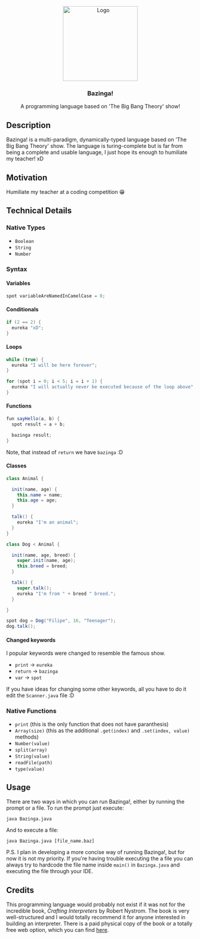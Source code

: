 <div align="center">
  
  <img src="https://i.pinimg.com/originals/2f/b0/21/2fb02132a0f8ac1543495367c78562bd.png" alt="Logo" width="200">

  <h3>Bazinga!</h3>

  <p>
    A programming language based on 'The Big Bang Theory' show!
  </p>
</div>

## Description
Bazinga! is a multi-paradigm, dynamically-typed language based on 'The Big Bang Theory' show. The language is turing-complete but
is far from being a complete and usable language, I just hope its enough to humiliate my teacher! xD

## Motivation
Humiliate my teacher at a coding competition 😁

## Technical Details

### Native Types
- `Boolean`
- `String`
- `Number`

### Syntax

#### Variables

```java
spot variableAreNamedInCamelCase = 0;
```

#### Conditionals

```java
if (2 == 2) {
  eureka "xD";
}
```

#### Loops

```java
while (true) {
  eureka "I will be here forever";
}

for (spot i = 0; i < 5; i = i + 1) {
  eureka "I will actually never be executed because of the loop above";
}
```

#### Functions

```java
fun sayHello(a, b) {
  spot result = a + b;

  bazinga result;
}
```
Note, that instead of `return` we have `bazinga` :D


#### Classes

```java
class Animal {

  init(name, age) {
    this.name = name;
    this.age = age;
  }

  talk() {
    eureka "I'm an animal";
  }
}

class Dog < Animal {

  init(name, age, breed) {
    super.init(name, age);
    this.breed = breed;
  }

  talk() {
    super.talk();
    eureka "I'm from " + breed " breed.";
  }

}

spot dog = Dog("Filipe", 16, "Teenager");
dog.talk();
```

#### Changed keywords
I popular keywords were changed to resemble the famous show.

- `print` -> `eureka`
- `return` -> `bazinga`
- `var` -> `spot`

If you have ideas for changing some other keywords, all you have to do it edit the `Scanner.java` file :D

### Native Functions
- `print` (this is the only function that does not have paranthesis)
- `Array(size)` (this as the additional `.get(index)` and `.set(index, value)` methods)
- `Number(value)`
- `split(array)`
- `String(value)`
- `readFile(path)`
- `type(value)`

## Usage
There are two ways in which you can run Bazinga!, either by running the prompt or a file. To run the prompt
just execute: 
```
java Bazinga.java
```
And to execute a file:
```
java Bazinga.java [file_name.baz]
```
P.S. I plan in developing a more concise way of running Bazinga!, but for now it is not my priority. If you're
having trouble executing the a file you can always try to hardcode the file name inside `main()` in `Bazinga.java` and executing the file through your IDE. 

## Credits
This programming language would probably not exist if it was not for the incredible book, *Crafting Interpreters* by Robert Nystrom. The book is very well-structured and I would totally recommend it for anyone interested in building an interpreter. There is a paid physical copy of the book or a totally free web option, which you can find [here](http://craftinginterpreters.com/).